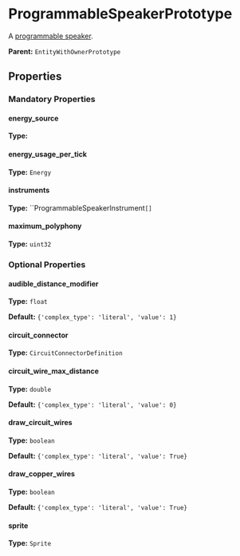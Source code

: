 # ProgrammableSpeakerPrototype

A [programmable speaker](https://wiki.factorio.com/Programmable_speaker).

**Parent:** `EntityWithOwnerPrototype`

## Properties

### Mandatory Properties

#### energy_source

**Type:** 



#### energy_usage_per_tick

**Type:** `Energy`



#### instruments

**Type:** ``ProgrammableSpeakerInstrument`[]`



#### maximum_polyphony

**Type:** `uint32`



### Optional Properties

#### audible_distance_modifier

**Type:** `float`



**Default:** `{'complex_type': 'literal', 'value': 1}`

#### circuit_connector

**Type:** `CircuitConnectorDefinition`



#### circuit_wire_max_distance

**Type:** `double`



**Default:** `{'complex_type': 'literal', 'value': 0}`

#### draw_circuit_wires

**Type:** `boolean`



**Default:** `{'complex_type': 'literal', 'value': True}`

#### draw_copper_wires

**Type:** `boolean`



**Default:** `{'complex_type': 'literal', 'value': True}`

#### sprite

**Type:** `Sprite`




